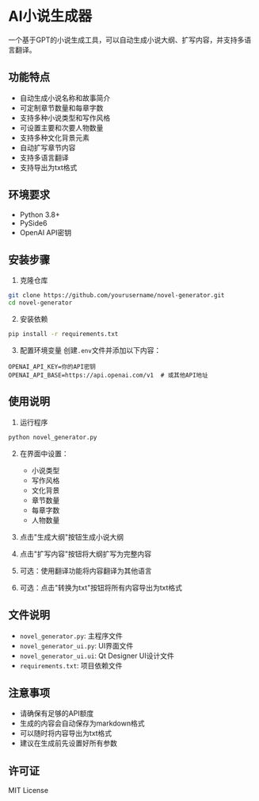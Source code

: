 # AI小说生成器

一个基于GPT的小说生成工具，可以自动生成小说大纲、扩写内容，并支持多语言翻译。

## 功能特点

- 自动生成小说名称和故事简介
- 可定制章节数量和每章字数
- 支持多种小说类型和写作风格
- 可设置主要和次要人物数量
- 支持多种文化背景元素
- 自动扩写章节内容
- 支持多语言翻译
- 支持导出为txt格式

## 环境要求

- Python 3.8+
- PySide6
- OpenAI API密钥

## 安装步骤

1. 克隆仓库
```bash
git clone https://github.com/yourusername/novel-generator.git
cd novel-generator
```

2. 安装依赖
```bash
pip install -r requirements.txt
```

3. 配置环境变量
创建`.env`文件并添加以下内容：
```
OPENAI_API_KEY=你的API密钥
OPENAI_API_BASE=https://api.openai.com/v1  # 或其他API地址
```

## 使用说明

1. 运行程序
```bash
python novel_generator.py
```

2. 在界面中设置：
   - 小说类型
   - 写作风格
   - 文化背景
   - 章节数量
   - 每章字数
   - 人物数量

3. 点击"生成大纲"按钮生成小说大纲

4. 点击"扩写内容"按钮将大纲扩写为完整内容

5. 可选：使用翻译功能将内容翻译为其他语言

6. 可选：点击"转换为txt"按钮将所有内容导出为txt格式

## 文件说明

- `novel_generator.py`: 主程序文件
- `novel_generator_ui.py`: UI界面文件
- `novel_generator_ui.ui`: Qt Designer UI设计文件
- `requirements.txt`: 项目依赖文件

## 注意事项

- 请确保有足够的API额度
- 生成的内容会自动保存为markdown格式
- 可以随时将内容导出为txt格式
- 建议在生成前先设置好所有参数

## 许可证

MIT License 